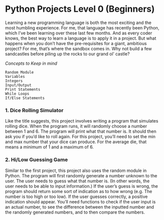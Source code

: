 # Python Projects Level 0 (Beginners)

Learning a new programming language is both the most exciting and the most humbling experience. For me, that language has recently been Python, which I’ve been learning over these last few months. And as every coder knows, the best way to learn a language is to apply it in a project. But what happens when you don’t have the pre-requisites for a giant, ambitious project? For me, that’s where the sandbox comes in. Why not build a few sandcastles before piling up the rocks to our grand ol’ castle?

*Concepts to Keep in mind*
    
    Random Module
    Variables
    Integers
    Input/Output
    Print Statements
    While Loops
    If/Else Statements

### 1. Dice Rolling Simulator ###

Like the title suggests, this project involves writing a program that simulates rolling dice. When the program runs, it will randomly choose a number between 1 and 6. The program will print what that number is. It should then ask you if you’d like to roll again. For this project, you’ll need to set the min and max number that your dice can produce. For the average die, that means a minimum of 1 and a maximum of 6.

    
### 2. Hi/Low Guessing Game ###

Similar to the first project, this project also uses the random module in Python. The program will first randomly generate a number unknown to the user. The user needs to guess what that number is. (In other words, the user needs to be able to input information.) If the user’s guess is wrong, the program should return some sort of indication as to how wrong (e.g. The number is too high or too low). If the user guesses correctly, a positive indication should appear. You’ll need functions to check if the user input is an actual number, to see the difference between the inputted number and the randomly generated numbers, and to then compare the numbers.

